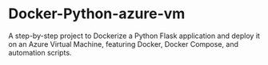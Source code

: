 # Docker-Python-azure-vm
A step-by-step project to Dockerize a Python Flask application and deploy it on an Azure Virtual Machine, featuring Docker, Docker Compose, and automation scripts.
